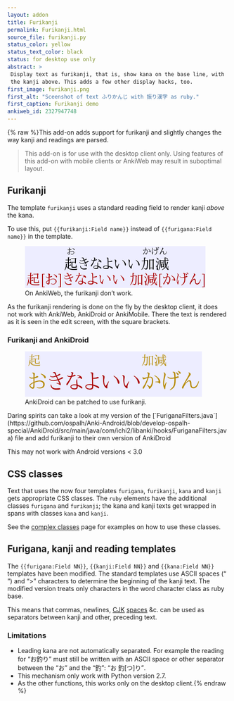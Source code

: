 ```yaml
---
layout: addon
title: Furikanji
permalink: Furikanji.html
source_file: furikanji.py
status_color: yellow
status_text_color: black
status: for desktop use only
abstract: >
 Display text as furikanji, that is, show kana on the base line, with
 the kanji above. This adds a few other display hacks, too.
first_image: furikanji.png
first_alt: "Sceenshot of text ふりかんじ with 振り漢字 as ruby."
first_caption: Furikanji demo
ankiweb_id: 2327947748
---
```

{% raw %}This add-on adds support for furikanji and slightly changes the way
kanji and readings are parsed.

<blockquote class="nb">
This add-on is for use with the desktop
client only. Using features of this add-on with mobile clients or
AnkiWeb may result in suboptimal layout.
</blockquote>

## Furikanji

The template `furikanji` uses a standard reading field to
render kanji *above* the kana.

To use this, put  `{{furikanji:Field name}}` instead of
`{{furigana:Field name}}` in the template.


<figure>
<img src="images/furikanji-web.png" alt="Text: 起きなよいい加減お with
きなよいいかげん as ruby and 起[お]きなよいい 加減[かげん], with
square brackets.">
<figcaption> On AnkiWeb, the furikanji don’t work. </figcaption>
</figure>
As the furikanji rendering is done on the fly by the desktop client,
it does not work with AnkiWeb, AnkiDroid or AnkiMobile. There the text
is rendered as it is seen in the edit screen, with the square
brackets.

### <span id="droid">Furikanji and AnkiDroid</span>

<figure> <img src="images/furikanji-mydroid.png" alt="Text: 起きなよい
い加減おwith きなよいいかげん as ruby and きなよいいかげん with 起きな
よいい加減お as ruby. The kanji of the ruby are marked in orange.">
<figcaption> AnkiDroid can be patched to use furikanji.  </figcaption>
</figure> Daring spirits can take a look at my version of the
[`FuriganaFilters.java`](https://github.com/ospalh/Anki-Android/blob/develop-ospalh-special/AnkiDroid/src/main/java/com/ichi2/libanki/hooks/FuriganaFilters.java)
file and add furikanji to their own version of AnkiDroid

This may not work with Android versions < 3.0

## CSS classes

Text that uses the now four templates `furigana`, `furikanji`, `kana`
and `kanji` gets appropriate CSS classes. The `ruby` elements have the
additional classes  `furigana` and `furikanji`; the kana and kanji
texts get wrapped in spans with classes `kana`  and
`kanji`.

See the [complex classes](Complex%20classes.html) page for examples on
how to use these classes.


## Furigana, kanji and reading templates

The `{{furigana:Field NN}}`, `{{kanji:Field NN}}` and `{{kana:Field
NN}}` templates have been modified. The standard templates use ASCII
spaces (<q> </q>) and <q>></q> characters to determine the beginning of the
kanji text. The modified version treats only characters in the word
character class as ruby base.

This means that commas, newlines,
[CJK](http://en.wikipedia.org/wiki/CJK_characters)
[spaces](http://www.fileformat.info/info/unicode/char/3000/index.htm)
&c. can be used as separators between kanji and other, preceding text.

### Limitations

* Leading kana are not automatically separated. For example the
  reading for <q lang="ja">お釣り</q> must still be written with an ASCII space or
  other separator between the <q lang="ja">お</q> and the <q lang="ja">釣</q>: <q lang="ja">お 釣[つ]り</q>.
* This mechanism only work with Python version 2.7.
* As the other functions, this works only on the desktop client.{% endraw %}
